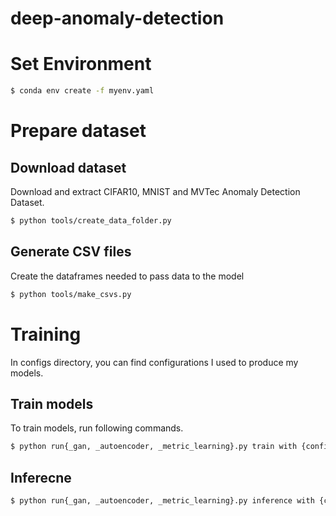 # deep-anomaly-detection

# Set Environment
``` bash
$ conda env create -f myenv.yaml
```

# Prepare dataset
## Download dataset
Download and extract CIFAR10, MNIST and MVTec Anomaly Detection Dataset.

``` bash
$ python tools/create_data_folder.py
```

## Generate CSV files
Create the dataframes needed to pass data to the model
``` bash
$ python tools/make_csvs.py
```

# Training
In configs directory, you can find configurations I used to produce my models.

## Train models
To train models, run following commands.

``` bash
$ python run{_gan, _autoencoder, _metric_learning}.py train with {config_path} -f
```

## Inferecne
``` bash
$ python run{_gan, _autoencoder, _metric_learning}.py inference with {config_path} -f
```
